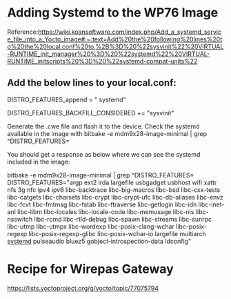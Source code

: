 # Adding Systemd to the WP76 Image
Reference:https://wiki.koansoftware.com/index.php/Add_a_systemd_service_file_into_a_Yocto_image#:~:text=Add%20the%20following%20lines%20to%20the%20local.conf%20to,%2B%3D%20%22sysvinit%22%20VIRTUAL-RUNTIME_init_manager%20%3D%20%22systemd%22%20VIRTUAL-RUNTIME_initscripts%20%3D%20%22systemd-compat-units%22
## Add the below lines to your local.conf: 
DISTRO_FEATURES_append = " systemd"

DISTRO_FEATURES_BACKFILL_CONSIDERED += "sysvinit"

Generate the .cwe file and flash it to the device. Check the systemd available in the image with bitbake -e mdm9x28-image-minimal | grep ^DISTRO_FEATURES=

You should get a response as below where we can see the systemd included in the image: 

bitbake -e mdm9x28-image-minimal | grep ^DISTRO_FEATURES=
DISTRO_FEATURES="argp ext2 irda largefile usbgadget usbhost wifi xattr nfs 3g nfc ipv4 ipv6 libc-backtrace libc-big-macros libc-bsd libc-cxx-tests libc-catgets libc-charsets libc-crypt 			libc-crypt-ufc libc-db-aliases libc-envz libc-fcvt libc-fmtmsg libc-fstab libc-ftraverse 					libc-getlogin libc-idn libc-inet-anl libc-libm libc-locales libc-locale-code 					libc-memusage libc-nis libc-nsswitch libc-rcmd libc-rtld-debug libc-spawn libc-streams libc-sunrpc 					libc-utmp libc-utmpx libc-wordexp libc-posix-clang-wchar libc-posix-regexp libc-posix-regexp-glibc 					libc-posix-wchar-io largefile multiarch <ins>systemd</ins> pulseaudio bluez5 gobject-introspection-data ldconfig"




# Recipe for Wirepas Gateway
https://lists.yoctoproject.org/g/yocto/topic/77075794


